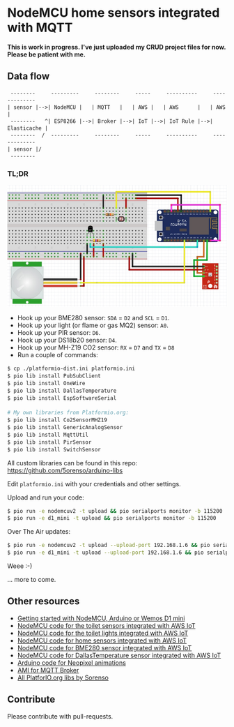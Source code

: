 # NodeMCU home sensors integrated with MQTT

__This is work in progress. I've just uploaded my CRUD project files for now. Please be patient with me.__

## Data flow
```ascii
 --------     ---------     --------     -----     ----------     -------------
| sensor |-->| NodeMCU |   | MQTT   |   | AWS |   | AWS      |   | AWS         |
 --------   ^| ESP8266 |-->| Broker |-->| IoT |-->| IoT Rule |-->| Elasticache |
 --------  /  ---------     --------     -----     ----------     -------------
| sensor |/
 --------
```

### TL;DR

![All home sensors sketch](img/fritzing-home-sensor-all-sketch-v2.jpg)

* Hook up your BME280 sensor: `SDA` = `D2` and `SCL` = `D1`.
* Hook up your light (or flame or gas MQ2) sensor: `A0`.
* Hook up your PIR sensor: `D6`.
* Hook up your DS18b20 sensor: `D4`.
* Hook up your MH-Z19 CO2 sensor: `RX` = `D7` and `TX` = `D8`
* Run a couple of commands:
```bash
$ cp ./platformio-dist.ini platformio.ini
$ pio lib install PubSubClient
$ pio lib install OneWire
$ pio lib install DallasTemperature
$ pio lib install EspSoftwareSerial

# My own libraries from Platformio.org:
$ pio lib install Co2SensorMHZ19
$ pio lib install GenericAnalogSensor
$ pio lib install MqttUtil
$ pio lib install PirSensor
$ pio lib install SwitchSensor
```

All custom libraries can be found in this repo: https://github.com/5orenso/arduino-libs


Edit `platformio.ini` with your credentials and other settings.

Upload and run your code:
```bash
$ pio run -e nodemcuv2 -t upload && pio serialports monitor -b 115200
$ pio run -e d1_mini -t upload && pio serialports monitor -b 115200
```

Over The Air updates:
```bash
$ pio run -e nodemcuv2 -t upload --upload-port 192.168.1.6 && pio serialports monitor -b 115200
$ pio run -e d1_mini -t upload --upload-port 192.168.1.6 && pio serialports monitor -b 115200
```

Weee :-)

... more to come.


## Other resources

* [Getting started with NodeMCU, Arduino or Wemos D1 mini](https://github.com/5orenso/arduino-getting-started)
* [NodeMCU code for the toilet sensors integrated with AWS IoT](https://github.com/5orenso/nodemcu-mqtt-toilet-project)
* [NodeMCU code for the toilet lights integrated with AWS IoT](https://github.com/5orenso/nodemcu-mqtt-toilet-project-display)
* [NodeMCU code for home sensors integrated with AWS IoT](https://github.com/5orenso/nodemcu-mqtt-home-sensors)
* [NodeMCU code for BME280 sensor integrated with AWS IoT](https://github.com/5orenso/nodemcu-mqtt-bme280)
* [NodeMCU code for DallasTemperature sensor integrated with AWS IoT](https://github.com/5orenso/nodemcu-mqtt-dallastemperature)
* [Arduino code for Neopixel animations](https://github.com/5orenso/nodemcu-neopixel-animations)
* [AMI for MQTT Broker](https://github.com/5orenso/aws-ami-creation)
* [All PlatforIO.org libs by Sorenso](http://platformio.org/lib/search?query=author%253A%2522Sorenso%2522)

## Contribute

Please contribute with pull-requests.
